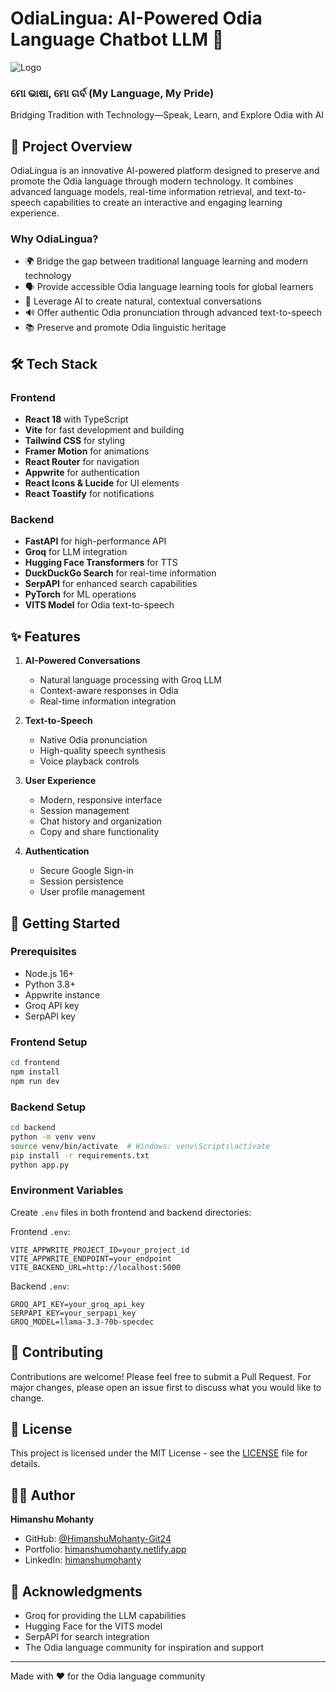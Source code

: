 # OdiaLingua: AI-Powered Odia Language Chatbot LLM 🌟
![Logo](https://github.com/user-attachments/assets/d3a4c075-ad80-4564-b4eb-1aec11ad479f)

### ମୋ ଭାଷା, ମୋ ଗର୍ବ (My Language, My Pride)

Bridging Tradition with Technology—Speak, Learn, and Explore Odia with AI

## 🎯 Project Overview

OdiaLingua is an innovative AI-powered platform designed to preserve and promote the Odia language through modern technology. It combines advanced language models, real-time information retrieval, and text-to-speech capabilities to create an interactive and engaging learning experience.

### Why OdiaLingua?

- 🌍 Bridge the gap between traditional language learning and modern technology
- 🗣️ Provide accessible Odia language learning tools for global learners
- 🤖 Leverage AI to create natural, contextual conversations
- 🔊 Offer authentic Odia pronunciation through advanced text-to-speech
- 📚 Preserve and promote Odia linguistic heritage

## 🛠️ Tech Stack

### Frontend
- **React 18** with TypeScript
- **Vite** for fast development and building
- **Tailwind CSS** for styling
- **Framer Motion** for animations
- **React Router** for navigation
- **Appwrite** for authentication
- **React Icons & Lucide** for UI elements
- **React Toastify** for notifications

### Backend
- **FastAPI** for high-performance API
- **Groq** for LLM integration
- **Hugging Face Transformers** for TTS
- **DuckDuckGo Search** for real-time information
- **SerpAPI** for enhanced search capabilities
- **PyTorch** for ML operations
- **VITS Model** for Odia text-to-speech

## ✨ Features

1. **AI-Powered Conversations**
   - Natural language processing with Groq LLM
   - Context-aware responses in Odia
   - Real-time information integration

2. **Text-to-Speech**
   - Native Odia pronunciation
   - High-quality speech synthesis
   - Voice playback controls

3. **User Experience**
   - Modern, responsive interface
   - Session management
   - Chat history and organization
   - Copy and share functionality

4. **Authentication**
   - Secure Google Sign-in
   - Session persistence
   - User profile management

## 🚀 Getting Started

### Prerequisites
- Node.js 16+
- Python 3.8+
- Appwrite instance
- Groq API key
- SerpAPI key

### Frontend Setup
```bash
cd frontend
npm install
npm run dev
```

### Backend Setup
```bash
cd backend
python -m venv venv
source venv/bin/activate  # Windows: venv\Scripts\activate
pip install -r requirements.txt
python app.py
```

### Environment Variables
Create `.env` files in both frontend and backend directories:

Frontend `.env`:
```env
VITE_APPWRITE_PROJECT_ID=your_project_id
VITE_APPWRITE_ENDPOINT=your_endpoint
VITE_BACKEND_URL=http://localhost:5000
```

Backend `.env`:
```env
GROQ_API_KEY=your_groq_api_key
SERPAPI_KEY=your_serpapi_key
GROQ_MODEL=llama-3.3-70b-specdec
```

## 🤝 Contributing

Contributions are welcome! Please feel free to submit a Pull Request. For major changes, please open an issue first to discuss what you would like to change.

## 📝 License

This project is licensed under the MIT License - see the [LICENSE](LICENSE) file for details.

## 👨‍💻 Author

**Himanshu Mohanty**
- GitHub: [@HimanshuMohanty-Git24](https://github.com/HimanshuMohanty-Git24)
- Portfolio: [himanshumohanty.netlify.app](https://himanshumohanty.netlify.app)
- LinkedIn: [himanshumohanty](https://www.linkedin.com/in/himanshumohanty)

## 🙏 Acknowledgments

- Groq for providing the LLM capabilities
- Hugging Face for the VITS model
- SerpAPI for search integration
- The Odia language community for inspiration and support

---

Made with ❤️ for the Odia language community
